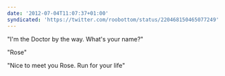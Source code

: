 ```yaml
---
date: '2012-07-04T11:07:37+01:00'
syndicated: 'https://twitter.com/roobottom/status/220468150465077249'
---
```

"I'm the Doctor by the way. What's your name?"

"Rose"

"Nice to meet you Rose. Run for your life"
